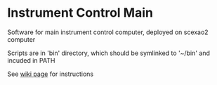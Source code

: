 # Instrument Control Main


Software for main instrument control computer, deployed on scexao2 computer

Scripts are in 'bin' directory, which should be symlinked to '~/bin' and incuded in PATH

See [wiki page](https://github.com/scexao-org/Instrument-Control-Main/wiki) for instructions

